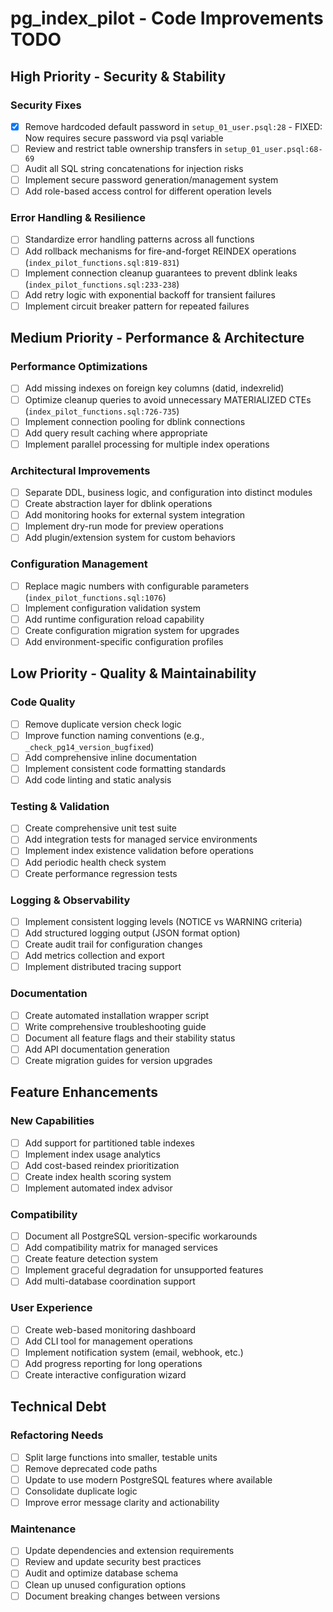 # pg_index_pilot - Code Improvements TODO

## High Priority - Security & Stability

### Security Fixes
- [x] Remove hardcoded default password in `setup_01_user.psql:28` - FIXED: Now requires secure password via psql variable
- [ ] Review and restrict table ownership transfers in `setup_01_user.psql:68-69`
- [ ] Audit all SQL string concatenations for injection risks
- [ ] Implement secure password generation/management system
- [ ] Add role-based access control for different operation levels

### Error Handling & Resilience
- [ ] Standardize error handling patterns across all functions
- [ ] Add rollback mechanisms for fire-and-forget REINDEX operations (`index_pilot_functions.sql:819-831`)
- [ ] Implement connection cleanup guarantees to prevent dblink leaks (`index_pilot_functions.sql:233-238`)
- [ ] Add retry logic with exponential backoff for transient failures
- [ ] Implement circuit breaker pattern for repeated failures

## Medium Priority - Performance & Architecture

### Performance Optimizations
- [ ] Add missing indexes on foreign key columns (datid, indexrelid)
- [ ] Optimize cleanup queries to avoid unnecessary MATERIALIZED CTEs (`index_pilot_functions.sql:726-735`)
- [ ] Implement connection pooling for dblink connections
- [ ] Add query result caching where appropriate
- [ ] Implement parallel processing for multiple index operations

### Architectural Improvements
- [ ] Separate DDL, business logic, and configuration into distinct modules
- [ ] Create abstraction layer for dblink operations
- [ ] Add monitoring hooks for external system integration
- [ ] Implement dry-run mode for preview operations
- [ ] Add plugin/extension system for custom behaviors

### Configuration Management
- [ ] Replace magic numbers with configurable parameters (`index_pilot_functions.sql:1076`)
- [ ] Implement configuration validation system
- [ ] Add runtime configuration reload capability
- [ ] Create configuration migration system for upgrades
- [ ] Add environment-specific configuration profiles

## Low Priority - Quality & Maintainability

### Code Quality
- [ ] Remove duplicate version check logic
- [ ] Improve function naming conventions (e.g., `_check_pg14_version_bugfixed`)
- [ ] Add comprehensive inline documentation
- [ ] Implement consistent code formatting standards
- [ ] Add code linting and static analysis

### Testing & Validation
- [ ] Create comprehensive unit test suite
- [ ] Add integration tests for managed service environments
- [ ] Implement index existence validation before operations
- [ ] Add periodic health check system
- [ ] Create performance regression tests

### Logging & Observability
- [ ] Implement consistent logging levels (NOTICE vs WARNING criteria)
- [ ] Add structured logging output (JSON format option)
- [ ] Create audit trail for configuration changes
- [ ] Add metrics collection and export
- [ ] Implement distributed tracing support

### Documentation
- [ ] Create automated installation wrapper script
- [ ] Write comprehensive troubleshooting guide
- [ ] Document all feature flags and their stability status
- [ ] Add API documentation generation
- [ ] Create migration guides for version upgrades

## Feature Enhancements

### New Capabilities
- [ ] Add support for partitioned table indexes
- [ ] Implement index usage analytics
- [ ] Add cost-based reindex prioritization
- [ ] Create index health scoring system
- [ ] Implement automated index advisor

### Compatibility
- [ ] Document all PostgreSQL version-specific workarounds
- [ ] Add compatibility matrix for managed services
- [ ] Create feature detection system
- [ ] Implement graceful degradation for unsupported features
- [ ] Add multi-database coordination support

### User Experience
- [ ] Create web-based monitoring dashboard
- [ ] Add CLI tool for management operations
- [ ] Implement notification system (email, webhook, etc.)
- [ ] Add progress reporting for long operations
- [ ] Create interactive configuration wizard

## Technical Debt

### Refactoring Needs
- [ ] Split large functions into smaller, testable units
- [ ] Remove deprecated code paths
- [ ] Update to use modern PostgreSQL features where available
- [ ] Consolidate duplicate logic
- [ ] Improve error message clarity and actionability

### Maintenance
- [ ] Update dependencies and extension requirements
- [ ] Review and update security best practices
- [ ] Audit and optimize database schema
- [ ] Clean up unused configuration options
- [ ] Document breaking changes between versions